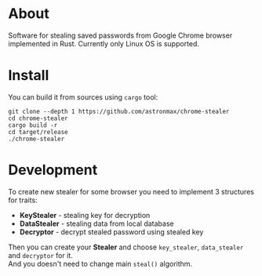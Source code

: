 # About
Software for stealing saved passwords from Google Chrome browser implemented in Rust.
Currently only Linux OS is supported.

# Install
You can build it from sources using `cargo` tool:
```
git clone --depth 1 https://github.com/astronmax/chrome-stealer
cd chrome-stealer
cargo build -r
cd target/release
./chrome-stealer
```

# Development
To create new stealer for some browser you need to implement 3 structures for traits:
- **KeyStealer**  - stealing key for decryption
- **DataStealer** - stealing data from local database
- **Decryptor**   - decrypt stealed password using stealed key 

Then you can create your **Stealer** and choose `key_stealer`, `data_stealer` and `decryptor` for it.  
And you doesn't need to change main `steal()` algorithm.